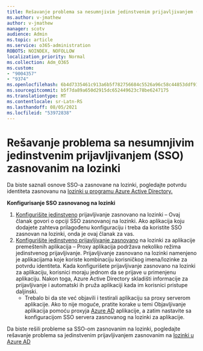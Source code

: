 ```yaml
---
title: Rešavanje problema sa nesumnjivim jedinstvenim prijavljivanjem (SSO) zasnovanim na lozinki
ms.author: v-jmathew
author: v-jmathew
manager: scotv
audience: Admin
ms.topic: article
ms.service: o365-administration
ROBOTS: NOINDEX, NOFOLLOW
localization_priority: Normal
ms.collection: Adm_O365
ms.custom:
- "9004357"
- "9374"
ms.openlocfilehash: 6b4d7335461c913a6b5f782756684c5526a96c58c44853ddf9154aa51607bd4a
ms.sourcegitcommit: b5f7da89a650d2915dc652449623c78be6247175
ms.translationtype: MT
ms.contentlocale: sr-Latn-RS
ms.lasthandoff: 08/05/2021
ms.locfileid: "53972838"
---
```

# <a name="troubleshoot-password-based-seamless-single-sign-on-sso-issues"></a>Rešavanje problema sa nesumnjivim jedinstvenim prijavljivanjem (SSO) zasnovanim na lozinki

Da biste saznali osnove SSO-a zasnovane na lozinki, pogledajte potvrdu identiteta zasnovanu na [lozinki u programu Azure Active Directory.](https://docs.microsoft.com/azure/active-directory/fundamentals/auth-password-based-sso)

**Konfigurisanje SSO zasnovanog na lozinki**

1. [Konfigurišite jedinstveno](https://docs.microsoft.com/azure/active-directory/manage-apps/configure-password-single-sign-on-non-gallery-applications) prijavljivanje zasnovano na lozinki – Ovaj članak govori o opciji SSO zasnovanoj na lozinki. Ako aplikacija koju dodajete zahteva prilagođenu konfiguraciju i treba da koristite SSO zasnovan na lozinki, onda je ovaj članak za vas.
2. [Konfigurišite jedinstveno prijavljivanje zasnovano](https://docs.microsoft.com/azure/active-directory/manage-apps/application-proxy-configure-single-sign-on-password-vaulting) na lozinki za aplikacije premeštenih aplikacija – Proxy aplikacija podržava nekoliko režima jedinstvenog prijavljivanje. Prijavljivanje zasnovano na lozinki namenjeno je aplikacijama koje koriste kombinaciju korisničkog imena/lozinke za potvrdu identiteta. Kada konfigurišete prijavljivanje zasnovano na lozinki za aplikaciju, korisnici moraju jednom da se prijave u primenjenu aplikaciju. Nakon toga, Azure Active Directory skladišti informacije za prijavljivanje i automatski ih pruža aplikaciji kada im korisnici pristupe daljinski.
    - Trebalo bi da ste već objavili i testirali aplikaciju sa proxy serverom aplikacije. Ako to nije moguće, pratite korake u temi Objavljivanje aplikacija pomoću proxyja [Azure AD](https://docs.microsoft.com/azure/active-directory/manage-apps/application-proxy-add-on-premises-application) aplikacije, a zatim nastavite sa konfiguracijom SSO servera zasnovanog na lozinki za aplikacije.

Da biste rešili probleme sa SSO-om zasnovanim na lozinki, pogledajte rešavanje problema sa jedinstvenim prijavljivanjem zasnovanim na [lozinki u Azure AD](https://docs.microsoft.com/azure/active-directory/manage-apps/troubleshoot-password-based-sso)
